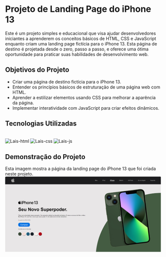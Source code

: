 # Projeto de Landing Page do iPhone 13
Este é um projeto simples e educacional que visa ajudar desenvolvedores iniciantes a aprenderem os conceitos básicos de HTML, CSS e JavaScript enquanto criam uma landing page fictícia para o iPhone 13. Esta página de destino é projetada desde o zero, passo a passo, e oferece uma ótima oportunidade para praticar suas habilidades de desenvolvimento web.

## Objetivos do Projeto
* Criar uma página de destino fictícia para o iPhone 13.
* Entender os princípios básicos de estruturação de uma página web com HTML.
* Aprender a estilizar elementos usando CSS para melhorar a aparência da página.
* Implementar interatividade com JavaScript para criar efeitos dinâmicos.

## Tecnologias Utilizadas
 <div style="display: inline_block"><br>
  <img align="center" alt="Lais-html" height="30" width="40" src="https://cdn.jsdelivr.net/gh/devicons/devicon/icons/html5/html5-original.svg">
  <img align="center" alt="Lais-css" height="30" width="40" src="https://cdn.jsdelivr.net/gh/devicons/devicon/icons/css3/css3-original.svg">
  <img align="center" alt="Lais-js" height="30" width="40" src="https://cdn.jsdelivr.net/gh/devicons/devicon/icons/javascript/javascript-plain.svg">
</div>

## Demonstração do Projeto
Esta imagem mostra a página da landing page do iPhone 13 que foi criada neste projeto.
<img src="/image/demonstracao_LandingPage_Iphone.png" alt="Demonstração Landing Page IPhone">